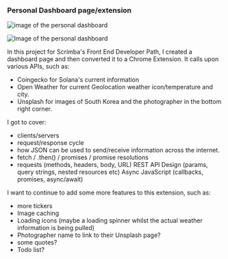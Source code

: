<h3>Personal Dashboard page/extension</h3>

![image of the personal dashboard](https://github.com/zenidith/dashboard-app/images/image.png)

<img alt="Image of the personal dashboard" src="image/image.png">

In this project for Scrimba's Front End Developer Path, I created a dashboard page and then converted it to a Chrome Extension. It calls upon various APIs, such as:
- Coingecko for Solana's current information
- Open Weather for current Geolocation weather icon/temperature and city. 
- Unsplash for images of South Korea and the photographer in the bottom right corner. 

I got to cover: 
- clients/servers
- request/response cycle
- how JSON can be used to send/receive information across the internet. 
- fetch / .then() / promises / promise resolutions
- requests (methods, headers, body, URL)
REST API Design (params, query strings, nested resources etc)
Async JavaScript (callbacks, promises, async/await)

I want to continue to add some more features to this extension, such as: 
- more tickers
- Image caching 
- Loading icons (maybe a loading spinner whilst the actual weather information is being pulled)
- Photographer name to link to their Unsplash page?
- some quotes? 
- Todo list?